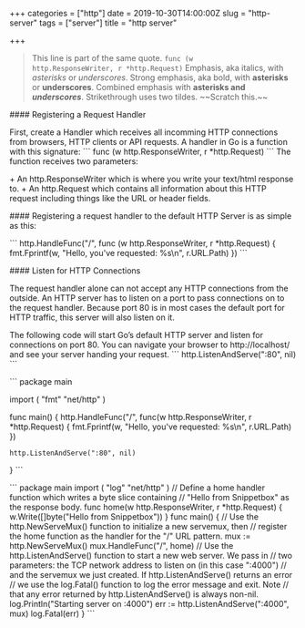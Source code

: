 +++
categories = ["http"]
date = 2019-10-30T14:00:00Z
slug = "http-server"
tags = ["server"]
title = "http server"

+++
> This line is part of the same quote.
> <code>func (w http.ResponseWriter, r *http.Request)</code>
Emphasis, aka italics, with *asterisks* or _underscores_.
Strong emphasis, aka bold, with **asterisks** or __underscores__.
Combined emphasis with **asterisks and _underscores_**.
Strikethrough uses two tildes. \~\~Scratch this.\~\~

\#### Registering a Request Handler

First, create a Handler which receives all incomming HTTP connections from browsers, HTTP clients or API requests. A handler in Go is a function with this signature:
\`\`\`
func (w http.ResponseWriter, r *http.Request)
\`\`\`
The function receives two parameters:

\+ An http.ResponseWriter which is where you write your text/html response to.
\+ An http.Request which contains all information about this HTTP request including things like the URL or header fields.

\#### Registering a request handler to the default HTTP Server is as simple as this:

\`\`\`
http.HandleFunc("/", func (w http.ResponseWriter, r *http.Request) {
    fmt.Fprintf(w, "Hello, you've requested: %s\\n", r.URL.Path)
})
\`\`\`

\#### Listen for HTTP Connections

The request handler alone can not accept any HTTP connections from the outside. An HTTP server has to listen on a port to pass connections on to the request handler. Because port 80 is in most cases the default port for HTTP traffic, this server will also listen on it.

The following code will start Go’s default HTTP server and listen for connections on port 80. You can navigate your browser to http://localhost/ and see your server handing your request.
\`\`\`
http.ListenAndServe(":80", nil)
\`\`\`

\`\`\`
package main

import (
    "fmt"
    "net/http"
)

func main() {
    http.HandleFunc("/", func(w http.ResponseWriter, r *http.Request) {
        fmt.Fprintf(w, "Hello, you've requested: %s\\n", r.URL.Path)
    })

    http.ListenAndServe(":80", nil)
}
\`\`\`

\`\`\`
package main
    import (
    "log"
    "net/http"
)
// Define a home handler function which writes a byte slice containing
// "Hello from Snippetbox" as the response body.
func home(w http.ResponseWriter, r *http.Request) {
    w.Write(\[\]byte("Hello from Snippetbox"))
}
func main() {
// Use the http.NewServeMux() function to initialize a new servemux, then
// register the home function as the handler for the "/" URL pattern.
    mux := http.NewServeMux()
    mux.HandleFunc("/", home)
// Use the http.ListenAndServe() function to start a new web server. We pass in
// two parameters: the TCP network address to listen on (in this case ":4000")
// and the servemux we just created. If http.ListenAndServe() returns an error
// we use the log.Fatal() function to log the error message and exit. Note
// that any error returned by http.ListenAndServe() is always non-nil.
    log.Println("Starting server on :4000")
    err := http.ListenAndServe(":4000", mux)
    log.Fatal(err)
}
\`\`\`